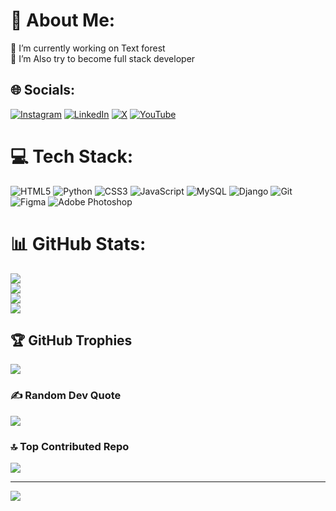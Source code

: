 # 💫 About Me:
🔭 I’m currently working on Text forest<br>🌱 I’m Also try to become full stack developer


## 🌐 Socials:
[![Instagram](https://img.shields.io/badge/Instagram-%23E4405F.svg?logo=Instagram&logoColor=white)](https://instagram.com/mrprogrammerr) [![LinkedIn](https://img.shields.io/badge/LinkedIn-%230077B5.svg?logo=linkedin&logoColor=white)](https://linkedin.com/in/ilia-karimi-94391b240/) [![X](https://img.shields.io/badge/X-black.svg?logo=X&logoColor=white)](https://x.com/realmrprgrr) [![YouTube](https://img.shields.io/badge/YouTube-%23FF0000.svg?logo=YouTube&logoColor=white)](https://youtube.com/@realmrprogrammerr) 

# 💻 Tech Stack:
![HTML5](https://img.shields.io/badge/html5-%23E34F26.svg?style=for-the-badge&logo=html5&logoColor=white) ![Python](https://img.shields.io/badge/python-3670A0?style=for-the-badge&logo=python&logoColor=ffdd54) ![CSS3](https://img.shields.io/badge/css3-%231572B6.svg?style=for-the-badge&logo=css3&logoColor=white) ![JavaScript](https://img.shields.io/badge/javascript-%23323330.svg?style=for-the-badge&logo=javascript&logoColor=%23F7DF1E) ![MySQL](https://img.shields.io/badge/mysql-4479A1.svg?style=for-the-badge&logo=mysql&logoColor=white) ![Django](https://img.shields.io/badge/django-%23092E20.svg?style=for-the-badge&logo=django&logoColor=white) ![Git](https://img.shields.io/badge/git-%23F05033.svg?style=for-the-badge&logo=git&logoColor=white) ![Figma](https://img.shields.io/badge/figma-%23F24E1E.svg?style=for-the-badge&logo=figma&logoColor=white) ![Adobe Photoshop](https://img.shields.io/badge/adobe%20photoshop-%2331A8FF.svg?style=for-the-badge&logo=adobe%20photoshop&logoColor=white)
# 📊 GitHub Stats:
![](https://github-readme-stats.vercel.app/api?username=mrprogramm3rr&theme=dark&hide_border=false&include_all_commits=false&count_private=false)<br/>
![](https://github-readme-streak-stats.herokuapp.com/?user=mrprogramm3rr&theme=dark&hide_border=false)<br/>
![](https://github-readme-stats.vercel.app/api/top-langs/?username=mrprogramm3rr&theme=dark&hide_border=false&include_all_commits=false&count_private=false&layout=compact)<br/>
![](https://wakatime.com/share/@499a1389-1e5c-4311-ad6a-5469d29d9893/02ae1cca-7805-4698-bad0-3114acad6abe.svg)

## 🏆 GitHub Trophies
![](https://github-profile-trophy.vercel.app/?username=mrprogramm3rr&theme=city_lights&no-frame=false&no-bg=true&margin-w=4)

### ✍️ Random Dev Quote
![](https://quotes-github-readme.vercel.app/api?type=vetical&theme=dark)

### 🔝 Top Contributed Repo
![](https://github-contributor-stats.vercel.app/api?username=mrprogramm3rr&limit=5&theme=midnight-purple&combine_all_yearly_contributions=true)

---
[![](https://visitcount.itsvg.in/api?id=mrprogramm3rr&icon=5&color=11)](https://visitcount.itsvg.in)

<!-- Proudly created with GPRM ( https://gprm.itsvg.in ) -->
